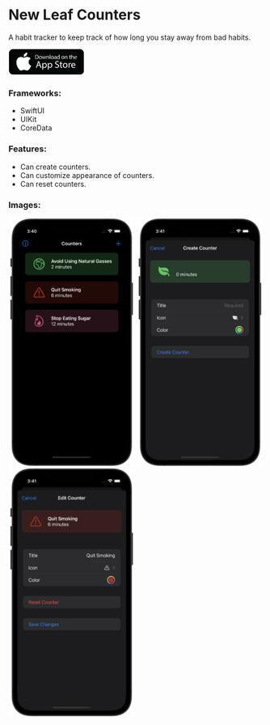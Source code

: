 # New Leaf Counters

A habit tracker to keep track of how long you stay away from bad habits.

<a href="https://apps.apple.com/us/app/new-leaf-counters/id1626000463">
<img src="app-store.png" width="150">
</a>

### Frameworks:

- SwiftUI
- UIKit
- CoreData

### Features:

- Can create counters.
- Can customize appearance of counters.
- Can reset counters.

### Images:
<p float="left">
  <img src="image1.png" width="250">
  <img src="image2.png" width="250">
  <img src="image3.png" width="250">
</p>
